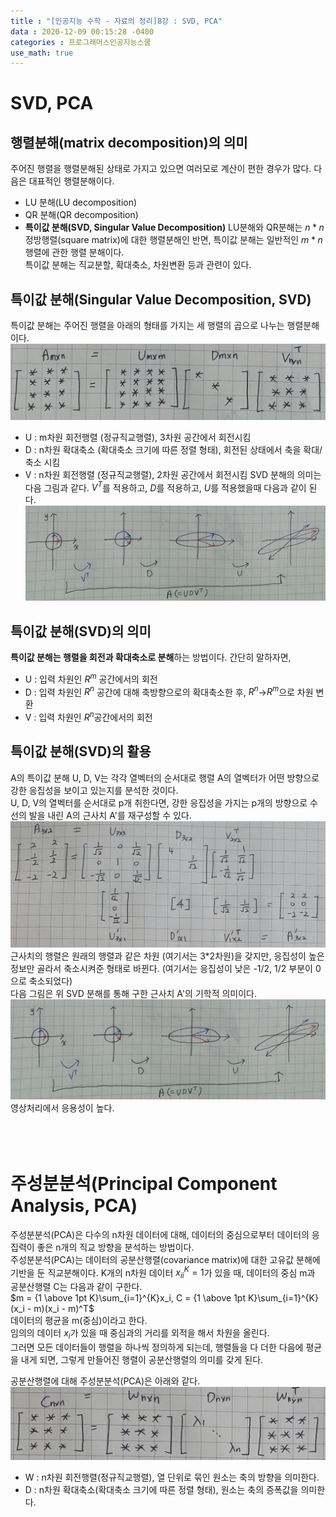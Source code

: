 ```yaml
---
title : "[인공지능 수학 - 자료의 정리]8강 : SVD, PCA"
data : 2020-12-09 00:15:28 -0400
categories : 프로그래머스인공지능스쿨
use_math: true
---
```

# SVD, PCA
## 행렬분해(matrix decomposition)의 의미
주어진 행렬을 행렬분해된 상태로 가지고 있으면 여러모로 계산이 편한 경우가 많다. 다음은 대표적인 행렬분해이다.  
- LU 분해(LU decomposition)
- QR 분해(QR decomposition)
- **특이값 분해(SVD, Singular Value Decomposition)**
LU분해와 QR분해는 $n * n$ 정방행렬(square matrix)에 대한 행렬분해인 반면, 특이값 분해는 일반적인 $m * n$ 행렬에 관한 행렬 분해이다.  
특이값 분해는 직교분할, 확대축소, 차원변환 등과 관련이 있다.  
  
## 특이값 분해(Singular Value Decomposition, SVD)
특이값 분해는 주어진 행렬을 아래의 형태를 가지는 세 행렬의 곱으로 나누는 행렬분해이다.  
![Alt Text](/assets/images/20201209/12.png)  
- U : m차원 회전행렬 (정규직교행렬), 3차원 공간에서 회전시킴
- D : n차원 확대축소 (확대축소 크기에 따른 정렬 형태), 회전된 상태에서 축을 확대/축소 시킴
- V : n차원 회전행렬 (정규직교행렬), 2차원 공간에서 회전시킴
SVD 분해의 의미는 다음 그림과 같다. $V^T$를 적용하고, $D$를 적용하고, $U$를 적용했을때 다음과 같이 된다.  
![Alt Text](/assets/images/20201209/13.png)  
  
## 특이값 분해(SVD)의 의미
**특이값 분해는 행렬을 회전과 확대축소로 분해**하는 방법이다. 간단히 말하자면,  
- U : 입력 차원인 $R^m$ 공간에서의 회전
- D : 입력 차원인 $R^n$ 공간에 대해 축방향으로의 확대축소한 후, $R^n$->$R^m$으로 차원 변환
- V : 입력 차원인 $R^n$공간에서의 회전
  
## 특이값 분해(SVD)의 활용
A의 특이값 분해 U, D, V는 각각 열벡터의 순서대로 행렬 A의 열벡터가 어떤 방향으로 강한 응집성을 보이고 있는지를 분석한 것이다.  
U, D, V의 열벡터를 순서대로 p개 취한다면, 강한 응집성을 가지는 p개의 방향으로 수선의 발을 내린 A의 근사치 A'를 재구성할 수 있다.  
![Alt Text](/assets/images/20201209/14.png)  
근사치의 행렬은 원래의 행렬과 같은 차원 (여기서는 3*2차원)을 갖지만, 응집성이 높은 정보만 골라서 축소시켜준 형태로 바뀐다. (여기서는 응집성이 낮은 -1/2, 1/2 부분이 0으로 축소되었다)  
다음 그림은 위 SVD 분해를 통해 구한 근사치 A'의 기학적 의미이다.  
![Alt Text](/assets/images/20201209/13.png)  
영상처리에서 응용성이 높다.  
<br>
<br>
<br>

# 주성분분석(Principal Component Analysis, PCA)
주성분분석(PCA)은 다수의 n차원 데이터에 대해, 데이터의 중심으로부터 데이터의 응집력이 좋은 n개의 직교 방향을 분석하는 방법이다.  
주성분분석(PCA)는 데이터의 공분산행렬(covariance matrix)에 대한 고유값 분해에 기반을 둔 직교분해이다. K개의 n차원 데이터 ${x_i}^K_i=1$가 있을 때, 데이터의 중심 m과 공분산행렬 C는 다음과 같이 구한다.  
$m = {1 \above 1pt K}\sum_{i=1}^{K}x_i, C = {1 \above 1pt K}\sum_{i=1}^{K}(x_i - m)(x_i - m)^T$  
데이터의 평균을 m(중심)이라고 한다.  
임의의 데이터 $x_i$가 있을 때 중심과의 거리를 외적을 해서 차원을 올린다.  
그러면 모든 데이터들이 행렬을 하나씩 정의하게 되는데, 행렬들을 다 더한 다음에 평균을 내게 되면, 그렇게 만들어진 행렬이 공분산행렬의 의미를 갖게 된다.  
  
공분산행렬에 대해 주성분분석(PCA)은 아래와 같다.  
![Alt Text](/assets/images/20201209/17.png)  
- W : n차원 회전행렬(정규직교행렬), 열 단위로 묶인 원소는 축의 방향을 의미한다.
- D : n차원 확대축소(확대축소 크기에 따른 정렬 형태), 원소는 축의 증폭값을 의미한다.
